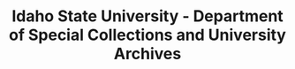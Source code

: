 ---
layout: repo
title: "Idaho State University - Department of Special Collections and University Archives"
id: 2236
permalink: repos/2236/
---